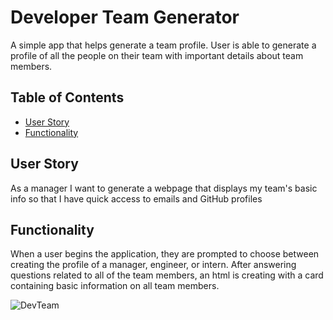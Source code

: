 # Developer Team Generator
A simple app that helps generate a team profile. User is able to generate a profile of all the people on their team with important details about team members. 

## Table of Contents 

* [User Story](#UserStory)
* [Functionality](#Functionality)

## User Story
As a manager
I want to generate a webpage that displays my team's basic info
so that I have quick access to emails and GitHub profiles

## Functionality
When a user begins the application, they are prompted to choose between creating the profile of a manager, engineer, or intern. After answering questions related to all of the team members, an html is creating with a  card containing basic information on all team members. 

![DevTeam](https://imgur.com/sv5mN9x)
